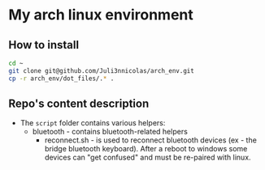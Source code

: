 # My arch linux environment

## How to install
``` sh
cd ~
git clone git@github.com/Juli3nnicolas/arch_env.git
cp -r arch_env/dot_files/.* . 
```

## Repo's content description
- The `script` folder contains various helpers:
	- bluetooth - contains bluetooth-related helpers
		- reconnect.sh - is used to reconnect bluetooth devices (ex - the bridge bluetooth keyboard). After a reboot to windows
		some devices can "get confused" and must be re-paired with linux.

